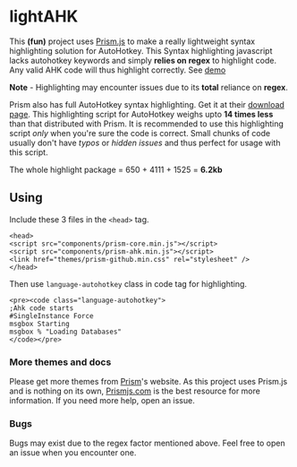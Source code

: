 lightAHK
=========

This **(fun)** project uses [Prism.js](https://github.com/LeaVerou/prism) to make a really lightweight syntax highlighting solution for AutoHotkey. 
This Syntax highlighting javascript lacks autohotkey keywords and simply **relies on regex** to highlight code. Any valid AHK code will thus 
highlight correctly. See [demo](https://rawgit.com/aviaryan/lightAHK/master/test.html)

**Note** - Highlighting may encounter issues due to its **total** reliance on **regex**.

Prism also has full AutoHotkey syntax highlighting. Get it at their [download page](http://prismjs.com/download.html). 
This highlighting script for AutoHotkey weighs upto **14 times less** than that distributed with Prism. It is recommended to use this highlighting 
script *only* when you're sure the code is correct. Small chunks of code usually don't have *typos* or *hidden issues* and thus perfect for usage with 
this script.

The whole highlight package = 650 + 4111 + 1525 = **6.2kb**

## Using
Include these 3 files in the `<head>` tag. 

    <head>
	<script src="components/prism-core.min.js"></script>
	<script src="components/prism-ahk.min.js"></script>
	<link href="themes/prism-github.min.css" rel="stylesheet" />
    </head>

Then use `language-autohotkey` class in code tag for highlighting.

    <pre><code class="language-autohotkey">
    ;Ahk code starts
    #SingleInstance Force
    msgbox Starting
    msgbox % "Loading Databases"
    </code></pre>
  
### More themes and docs
Please get more themes from [Prism](http://prismjs.com)'s website. As this project uses Prism.js and is nothing on its own, 
[Prismjs.com](http://prismjs.com) is the best resource for more information. If you need more help, open an issue.
  
### Bugs
Bugs may exist due to the regex factor mentioned above. Feel free to open an issue when you encounter one. 
